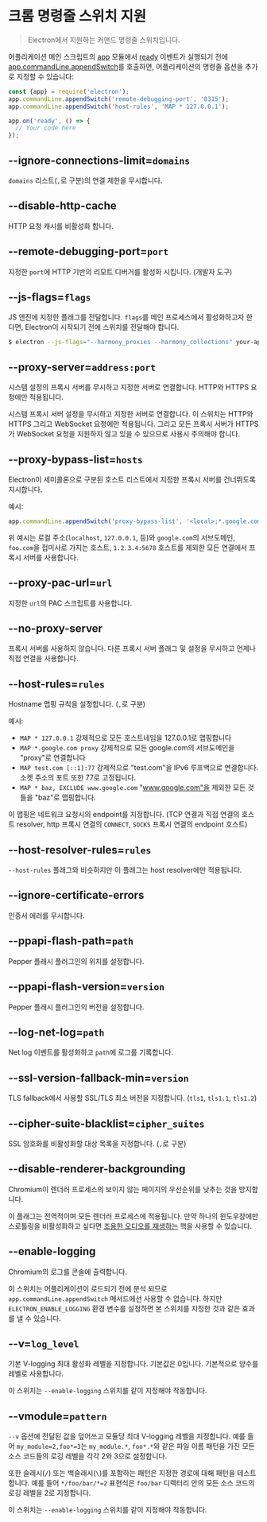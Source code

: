﻿# 크롬 명령줄 스위치 지원

> Electron에서 지원하는 커맨드 명령줄 스위치입니다.

어플리케이션 메인 스크립트의 [app][app] 모듈에서 [ready][ready] 이벤트가 실행되기
전에 [app.commandLine.appendSwitch][append-switch]를 호출하면, 어플리케이션의
명령줄 옵션을 추가로 지정할 수 있습니다:

```javascript
const {app} = require('electron');
app.commandLine.appendSwitch('remote-debugging-port', '8315');
app.commandLine.appendSwitch('host-rules', 'MAP * 127.0.0.1');

app.on('ready', () => {
  // Your code here
});
```

## --ignore-connections-limit=`domains`

`domains` 리스트(`,`로 구분)의 연결 제한을 무시합니다.

## --disable-http-cache

HTTP 요청 캐시를 비활성화 합니다.

## --remote-debugging-port=`port`

지정한 `port`에 HTTP 기반의 리모트 디버거를 활성화 시킵니다. (개발자 도구)

## --js-flags=`flags`

JS 엔진에 지정한 플래그를 전달합니다. `flags`를 메인 프로세스에서 활성화하고자 한다면,
Electron이 시작되기 전에 스위치를 전달해야 합니다.

```bash
$ electron --js-flags="--harmony_proxies --harmony_collections" your-app
```

## --proxy-server=`address:port`

시스템 설정의 프록시 서버를 무시하고 지정한 서버로 연결합니다. HTTP와 HTTPS 요청에만
적용됩니다.

시스템 프록시 서버 설정을 무시하고 지정한 서버로 연결합니다. 이 스위치는 HTTP와 HTTPS
그리고 WebSocket 요청에만 적용됩니다. 그리고 모든 프록시 서버가 HTTPS가 WebSocket
요청을 지원하지 않고 있을 수 있으므로 사용시 주의해야 합니다.

## --proxy-bypass-list=`hosts`

Electron이 세미콜론으로 구분된 호스트 리스트에서 지정한 프록시 서버를 건너뛰도록
지시합니다.

예시:

```javascript
app.commandLine.appendSwitch('proxy-bypass-list', '<local>;*.google.com;*foo.com;1.2.3.4:5678');
```

위 예시는 로컬 주소(`localhost`, `127.0.0.1`, 등)와 `google.com`의 서브도메인,
`foo.com`을 접미사로 가지는 호스트, `1.2.3.4:5678` 호스트를 제외한 모든 연결에서
프록시 서버를 사용합니다.

## --proxy-pac-url=`url`

지정한 `url`의 PAC 스크립트를 사용합니다.

## --no-proxy-server

프록시 서버를 사용하지 않습니다. 다른 프록시 서버 플래그 및 설정을 무시하고 언제나 직접
연결을 사용합니다.

## --host-rules=`rules`

Hostname 맵핑 규칙을 설정합니다. (`,`로 구분)

예시:

* `MAP * 127.0.0.1` 강제적으로 모든 호스트네임을 127.0.0.1로 맵핑합니다
* `MAP *.google.com proxy` 강제적으로 모든 google.com의 서브도메인을 "proxy"로
  연결합니다
* `MAP test.com [::1]:77` 강제적으로 "test.com"을 IPv6 루프백으로 연결합니다.
  소켓 주소의 포트 또한 77로 고정됩니다.
* `MAP * baz, EXCLUDE www.google.com` "www.google.com"을 제외한 모든 것들을
  "baz"로 맵핑합니다.

이 맵핑은 네트워크 요청시의 endpoint를 지정합니다. (TCP 연결과 직접 연결의 호스트
resolver, http 프록시 연결의 `CONNECT`, `SOCKS` 프록시 연결의 endpoint 호스트)

## --host-resolver-rules=`rules`

`--host-rules` 플래그와 비슷하지만 이 플래그는 host resolver에만 적용됩니다.

## --ignore-certificate-errors

인증서 에러를 무시합니다.

## --ppapi-flash-path=`path`

Pepper 플래시 플러그인의 위치를 설정합니다.

## --ppapi-flash-version=`version`

Pepper 플래시 플러그인의 버전을 설정합니다.

## --log-net-log=`path`

Net log 이벤트를 활성화하고 `path`에 로그를 기록합니다.

## --ssl-version-fallback-min=`version`

TLS fallback에서 사용할 SSL/TLS 최소 버전을 지정합니다. (`tls1`, `tls1.1`, `tls1.2`)

## --cipher-suite-blacklist=`cipher_suites`

SSL 암호화를 비활성화할 대상 목록을 지정합니다. (`,`로 구분)

## --disable-renderer-backgrounding

Chromium이 렌더러 프로세스의 보이지 않는 페이지의 우선순위를 낮추는 것을 방지합니다.

이 플래그는 전역적이며 모든 렌더러 프로세스에 적용됩니다. 만약 하나의 윈도우창에만
스로틀링을 비활성화하고 싶다면 [조용한 오디오를 재생하는][play-silent-audio] 핵을 사용할
수 있습니다.

## --enable-logging

Chromium의 로그를 콘솔에 출력합니다.

이 스위치는 어플리케이션이 로드되기 전에 분석 되므로 `app.commandLine.appendSwitch`
메서드에선 사용할 수 없습니다. 하지만 `ELECTRON_ENABLE_LOGGING` 환경 변수를 설정하면
본 스위치를 지정한 것과 같은 효과를 낼 수 있습니다.

## --v=`log_level`

기본 V-logging 최대 활성화 레벨을 지정합니다. 기본값은 0입니다. 기본적으로 양수를
레벨로 사용합니다.

이 스위치는 `--enable-logging` 스위치를 같이 지정해야 작동합니다.

## --vmodule=`pattern`

`--v` 옵션에 전달된 값을 덮어쓰고 모듈당 최대 V-logging 레벨을 지정합니다.
예를 들어 `my_module=2,foo*=3`는 `my_module.*`, `foo*.*`와 같은 파일 이름 패턴을
가진 모든 소스 코드들의 로깅 레벨을 각각 2와 3으로 설정합니다.

또한 슬래시(`/`) 또는 백슬래시(`\`)를 포함하는 패턴은 지정한 경로에 대해 패턴을 테스트
합니다. 예를 들어 `*/foo/bar/*=2` 표현식은 `foo/bar` 디렉터리 안의 모든 소스 코드의
로깅 레벨을 2로 지정합니다.

이 스위치는 `--enable-logging` 스위치를 같이 지정해야 작동합니다.

[app]: app.md
[append-switch]: app.md#appcommandlineappendswitchswitch-value
[ready]: app.md#event-ready
[play-silent-audio]: https://github.com/atom/atom/pull/9485/files
